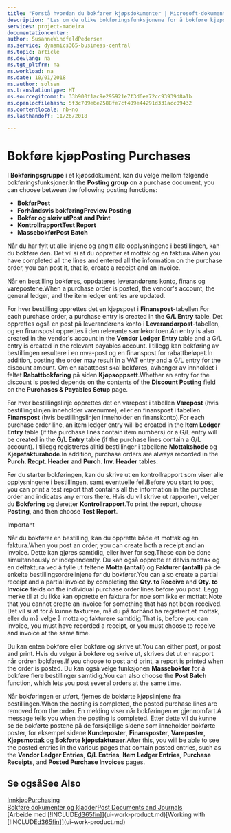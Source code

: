 ```yaml
---
title: "Forstå hvordan du bokfører kjøpsdokumenter | Microsoft-dokumentasjon"
description: "Les om de ulike bokføringsfunksjonene for å bokføre kjøpsdokumenter."
services: project-madeira
documentationcenter: 
author: SusanneWindfeldPedersen
ms.service: dynamics365-business-central
ms.topic: article
ms.devlang: na
ms.tgt_pltfrm: na
ms.workload: na
ms.date: 10/01/2018
ms.author: solsen
ms.translationtype: HT
ms.sourcegitcommit: 33b900f1ac9e295921e7f3d6ea72cc93939d8a1b
ms.openlocfilehash: 5f3c709e6e2588fe7cf409e44291d331acc09432
ms.contentlocale: nb-no
ms.lasthandoff: 11/26/2018

---
```

# <a name="posting-purchases"></a><span data-ttu-id="9cba7-103">Bokføre kjøp</span><span class="sxs-lookup"><span data-stu-id="9cba7-103">Posting Purchases</span></span>
<span data-ttu-id="9cba7-104">I **Bokføringsgruppe** i et kjøpsdokument, kan du velge mellom følgende bokføringsfunksjoner:</span><span class="sxs-lookup"><span data-stu-id="9cba7-104">In the **Posting group** on a purchase document, you can choose between the following posting functions:</span></span>

* <span data-ttu-id="9cba7-105">**Bokfør**</span><span class="sxs-lookup"><span data-stu-id="9cba7-105">**Post**</span></span>
* <span data-ttu-id="9cba7-106">**Forhåndsvis bokføring**</span><span class="sxs-lookup"><span data-stu-id="9cba7-106">**Preview Posting**</span></span>
* <span data-ttu-id="9cba7-107">**Bokfør og skriv ut**</span><span class="sxs-lookup"><span data-stu-id="9cba7-107">**Post and Print**</span></span>
* <span data-ttu-id="9cba7-108">**Kontrollrapport**</span><span class="sxs-lookup"><span data-stu-id="9cba7-108">**Test Report**</span></span>
* <span data-ttu-id="9cba7-109">**Massebokfør**</span><span class="sxs-lookup"><span data-stu-id="9cba7-109">**Post Batch**</span></span>

<span data-ttu-id="9cba7-110">Når du har fylt ut alle linjene og angitt alle opplysningene i bestillingen, kan du bokføre den. Det vil si at du oppretter et mottak og en faktura.</span><span class="sxs-lookup"><span data-stu-id="9cba7-110">When you have completed all the lines and entered all the information on the purchase order, you can post it, that is, create a receipt and an invoice.</span></span>

<span data-ttu-id="9cba7-111">Når en bestilling bokføres, oppdateres leverandørens konto, finans og varepostene.</span><span class="sxs-lookup"><span data-stu-id="9cba7-111">When a purchase order is posted, the vendor's account, the general ledger, and the item ledger entries are updated.</span></span>

<span data-ttu-id="9cba7-112">For hver bestilling opprettes det en kjøpspost i **Finanspost**-tabellen.</span><span class="sxs-lookup"><span data-stu-id="9cba7-112">For each purchase order, a purchase entry is created in the **G/L Entry** table.</span></span> <span data-ttu-id="9cba7-113">Det opprettes også en post på leverandørens konto i **Leverandørpost**-tabellen, og en finanspost opprettes i den relevante samlekontoen.</span><span class="sxs-lookup"><span data-stu-id="9cba7-113">An entry is also created in the vendor's account in the **Vendor Ledger Entry** table and a G/L entry is created in the relevant payables account.</span></span> <span data-ttu-id="9cba7-114">I tillegg kan bokføring av bestillingen resultere i en mva-post og en finanspost for rabattbeløpet.</span><span class="sxs-lookup"><span data-stu-id="9cba7-114">In addition, posting the order may result in a VAT entry and a G/L entry for the discount amount.</span></span> <span data-ttu-id="9cba7-115">Om en rabattpost skal bokføres, avhenger av innholdet i feltet  **Rabattbokføring** på siden **Kjøpsoppsett**.</span><span class="sxs-lookup"><span data-stu-id="9cba7-115">Whether an entry for the discount is posted depends on the contents of the **Discount Posting** field on the **Purchases & Payables Setup** page.</span></span>

<span data-ttu-id="9cba7-116">For hver bestillingslinje opprettes det en varepost i tabellen **Varepost** (hvis bestillingslinjen inneholder varenumre), eller en finanspost i tabellen **Finanspost** (hvis bestillingslinjen inneholder en finanskonto).</span><span class="sxs-lookup"><span data-stu-id="9cba7-116">For each purchase order line, an item ledger entry will be created in the **Item Ledger Entry** table (if the purchase lines contain item numbers) or a G/L entry will be created in the **G/L Entry** table (if the purchase lines contain a G/L account).</span></span> <span data-ttu-id="9cba7-117">I tillegg registreres alltid bestillinger i tabellene **Mottakshode** og **Kjøpsfakturahode**.</span><span class="sxs-lookup"><span data-stu-id="9cba7-117">In addition, purchase orders are always recorded in the **Purch. Recpt. Header** and **Purch. Inv. Header** tables.</span></span>

<span data-ttu-id="9cba7-118">Før du starter bokføringen, kan du skrive ut en kontrollrapport som viser alle opplysningene i bestillingen, samt eventuelle feil.</span><span class="sxs-lookup"><span data-stu-id="9cba7-118">Before you start to post, you can print a test report that contains all the information in the purchase order and indicates any errors there.</span></span> <span data-ttu-id="9cba7-119">Hvis du vil skrive ut rapporten, velger du **Bokføring** og deretter **Kontrollrapport**.</span><span class="sxs-lookup"><span data-stu-id="9cba7-119">To print the report, choose **Posting**, and then choose **Test Report**.</span></span>

> [!IMPORTANT]  
>   <span data-ttu-id="9cba7-120">Når du bokfører en bestilling, kan du opprette både et mottak og en faktura.</span><span class="sxs-lookup"><span data-stu-id="9cba7-120">When you post an order, you can create both a receipt and an invoice.</span></span> <span data-ttu-id="9cba7-121">Dette kan gjøres samtidig, eller hver for seg.</span><span class="sxs-lookup"><span data-stu-id="9cba7-121">These can be done simultaneously or independently.</span></span> <span data-ttu-id="9cba7-122">Du kan også opprette et delvis mottak og en delfaktura ved å fylle ut feltene **Motta (antall)** og **Fakturer (antall)** på de enkelte bestillingsordrelinjene før du bokfører.</span><span class="sxs-lookup"><span data-stu-id="9cba7-122">You can also create a partial receipt and a partial invoice by completing the **Qty. to Receive** and **Qty. to Invoice** fields on the individual purchase order lines before you post.</span></span> <span data-ttu-id="9cba7-123">Legg merke til at du ikke kan opprette en faktura for noe som ikke er mottatt.</span><span class="sxs-lookup"><span data-stu-id="9cba7-123">Note that you cannot create an invoice for something that has not been received.</span></span> <span data-ttu-id="9cba7-124">Det vil si at for å kunne fakturere, må du på forhånd ha registrert et mottak, eller du må velge å motta og fakturere samtidig.</span><span class="sxs-lookup"><span data-stu-id="9cba7-124">That is, before you can invoice, you must have recorded a receipt, or you must choose to receive and invoice at the same time.</span></span>

<span data-ttu-id="9cba7-125">Du kan enten bokføre eller bokføre og skrive ut.</span><span class="sxs-lookup"><span data-stu-id="9cba7-125">You can either post, or post and print.</span></span> <span data-ttu-id="9cba7-126">Hvis du velger å bokføre og skrive ut, skrives det ut en rapport når ordren bokføres.</span><span class="sxs-lookup"><span data-stu-id="9cba7-126">If you choose to post and print, a report is printed when the order is posted.</span></span> <span data-ttu-id="9cba7-127">Du kan også velge funksjonen **Massebokfør** for å bokføre flere bestillinger samtidig.</span><span class="sxs-lookup"><span data-stu-id="9cba7-127">You can also choose the **Post Batch** function, which lets you post several orders at the same time.</span></span>

<span data-ttu-id="9cba7-128">Når bokføringen er utført, fjernes de bokførte kjøpslinjene fra bestillingen.</span><span class="sxs-lookup"><span data-stu-id="9cba7-128">When the posting is completed, the posted purchase lines are removed from the order.</span></span> <span data-ttu-id="9cba7-129">En melding viser når bokføringen er gjennomført.</span><span class="sxs-lookup"><span data-stu-id="9cba7-129">A message tells you when the posting is completed.</span></span> <span data-ttu-id="9cba7-130">Etter dette vil du kunne se de bokførte postene på de forskjellige sidene som inneholder bokførte poster, for eksempel sidene **Kundeposter**, **Finansposter**, **Vareposter**, **Kjøpsmottak** og **Bokførte kjøpsfakturaer**.</span><span class="sxs-lookup"><span data-stu-id="9cba7-130">After this, you will be able to see the posted entries in the various pages that contain posted entries, such as the **Vendor Ledger Entries**, **G/L Entries**, **Item Ledger Entries**, **Purchase Receipts**, and **Posted Purchase Invoices** pages.</span></span>

## <a name="see-also"></a><span data-ttu-id="9cba7-131">Se også</span><span class="sxs-lookup"><span data-stu-id="9cba7-131">See Also</span></span>
[<span data-ttu-id="9cba7-132">Innkjøp</span><span class="sxs-lookup"><span data-stu-id="9cba7-132">Purchasing</span></span>](purchasing-manage-purchasing.md)  
[<span data-ttu-id="9cba7-133">Bokføre dokumenter og kladder</span><span class="sxs-lookup"><span data-stu-id="9cba7-133">Post Documents and Journals</span></span>](ui-post-documents-journals.md)  
<span data-ttu-id="9cba7-134">[Arbeide med [!INCLUDE[d365fin](includes/d365fin_md.md)]](ui-work-product.md)</span><span class="sxs-lookup"><span data-stu-id="9cba7-134">[Working with [!INCLUDE[d365fin](includes/d365fin_md.md)]](ui-work-product.md)</span></span>


